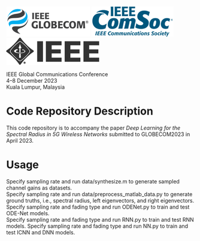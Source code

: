 ![globecom](./assets/ieee-globecom@halfx.png)
![comsoc](./assets/ieee-comsoc-new@2x.png)
![ieee](./assets/ieee@2x.png)

IEEE Global Communications Conference  
4–8 December 2023  
Kuala Lumpur, Malaysia

# Code Repository Description
This code repository is to accompany the paper _Deep Learning for the Spectral Radius in 5G Wireless Networks_ submitted to GLOBECOM2023 in April 2023.

# Usage
Specify sampling rate and run data/synthesize.m to generate sampled channel gains as datasets.  
Specify sampling rate and run data/preprocess_matlab_data.py to generate ground truths, i.e., spectral radius, left eigenvectors, and right eigenvectors.  
Specify sampling rate and fading type and run ODENet.py to train and test ODE-Net models.  
Specify sampling rate and fading type and run RNN.py to train and test RNN models.
Specify sampling rate and fading type and run NN.py to train and test ICNN and DNN models.
